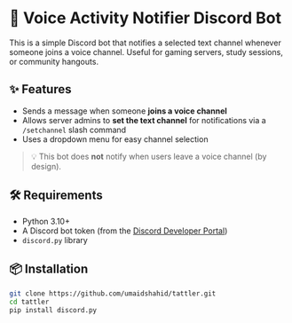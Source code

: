 # 🔔 Voice Activity Notifier Discord Bot

This is a simple Discord bot that notifies a selected text channel whenever someone joins a voice channel. Useful for gaming servers, study sessions, or community hangouts.

## ✨ Features

- Sends a message when someone **joins a voice channel**
- Allows server admins to **set the text channel** for notifications via a `/setchannel` slash command
- Uses a dropdown menu for easy channel selection

> 💡 This bot does **not** notify when users leave a voice channel (by design).

## 🛠️ Requirements

- Python 3.10+
- A Discord bot token (from the [Discord Developer Portal](https://discord.com/developers/applications))
- `discord.py` library

## 📦 Installation

```bash
git clone https://github.com/umaidshahid/tattler.git
cd tattler
pip install discord.py
